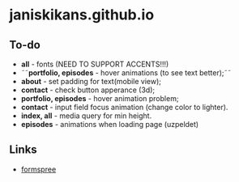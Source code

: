 # janiskikans.github.io

## To-do

- **all** - fonts (NEED TO SUPPORT ACCENTS!!!)
- ˜˜**portfolio, episodes** - hover animations (to see text better);˜˜
- **about** - set padding for text(mobile view);
- **contact** - check button apperance (3d);
- **portfolio, episodes** - hover animation problem;
- **contact** - input field focus animation (change color to lighter).
- **index, all** - media query for min height.
- **episodes** - animations when loading page (uzpeldet)


## Links

- [formspree](https://formspree.io/)
